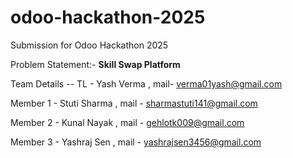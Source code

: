 # odoo-hackathon-2025
Submission for Odoo Hackathon 2025

Problem Statement:-  **Skill Swap Platform**

Team Details -- 
TL - Yash Verma , 
mail- verma01yash@gmail.com 

Member 1 - Stuti Sharma , 
mail - sharmastuti141@gmail.com

Member 2 - Kunal Nayak , 
mail - gehlotk009@gmail.com

Member 3 - Yashraj Sen , 
mail - yashrajsen3456@gmail.com

